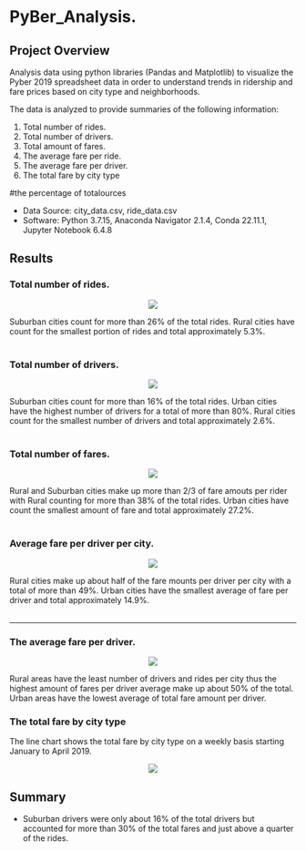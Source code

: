 # PyBer_Analysis.
## Project Overview
Analysis data using python libraries (Pandas and Matplotlib) to visualize the Pyber 2019 spreadsheet data in order to understand trends in ridership 
and fare prices based on city type and neighborhoods.

The data is analyzed to provide summaries of the following information:
1. Total number of rides.
2. Total number of drivers.
3. Total amount of fares.
4. The average fare per ride.
5. The average fare per driver.
6. The total fare by city type


#the percentage of totalources
- Data Source: city_data.csv, ride_data.csv
- Software: Python 3.7.15, Anaconda Navigator 2.1.4, Conda 22.11.1, Jupyter Notebook 6.4.8

## Results

### Total number of rides.
<p align="center">
  <img src="https://Resources/total_rides_per_city.png">
</p>
Suburban cities count for more than 26% of the total rides. Rural cities have count for the smallest portion of rides and total approximately 5.3%.<br/><br/>

### Total number of drivers.
<p align="center">
  <img src="https://Resources/total_driver_per_city.png">
</p>
Suburban cities count for more than 16% of the total rides. Urban cities have the highest number of drivers for a total of more than 80%. Rural cities count for the smallest number of drivers and total approximately 2.6%.<br/><br/>

### Total number of fares.
<p align="center">
  <img src="https://Resources/total_fareamt_per_city.png">
</p>
Rural and Suburban cities  make up more than 2/3 of fare amouts per rider with Rural counting for more than 38% of the total rides. Urban cities have count the smallest amount of fare and total approximately 27.2%.<br/><br/>

### Average fare per driver per city.
<p align="center">
  <img src="http://Resources/Average_fare_per_driver_per_city.png">
</p>
Rural cities make up about half of the fare mounts per driver per city with a total of more than 49%. Urban cities have the smallest average of fare per driver and total approximately 14.9%.<br/><br/>

*******************
### The average fare per driver.

<p align="center">
  <img src="https://Average_fare_per_driver_per_city.png">
</p>
Rural areas have the least number of drivers and rides per city thus the highest amount of fares per driver average make up about 50% of the total. Urban areas have the lowest average of total fare amount per driver.
 

### The total fare by city type
The line chart shows the total fare by city type on a weekly basis starting January to April 2019.

<p align="center">
  <img src="https://Resources/PyBer_summary.png">
</p>

## Summary

- Suburban drivers were only about 16% of the total drivers but accounted for more than 30% of the total fares and just above a quarter of the rides.<br/>
